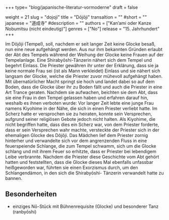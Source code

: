 +++
type= "blog/japanische-literatur-vormoderne"
draft = false

weight = 21
slug = "dojoji"
title = "Dōjōji"
transaltion = ""
#short = ""
japanese = "道成寺"
#description = ""
authors = ["Kan’ami oder Kanze Nobumitsu (nicht eindeutig)"]
genres = ["No"]
release = "15. Jahrhundert"
+++

Im Dôjôji (Tempel), soll, nachdem er seit langer Zeit keine Glocke besaß, nun eine neue aufgehängt
werden. Aus nur ihm bekannten Gründen erlaubt der Abt des Tempels während der Weihung der
Glocke keine Frauen auf der Tempelanlage. Eine Shirabyōshi-Tänzerin nähert sich dem Tempel und
begehrt Einlass. Die Priester gewähren ihr unter der Erklärung, dass sie ja keine normale Frau sei (ist
als Mann verkleidet) Einlass und sie nähert sich langsam der Glocke, welche die Priester zuvor
mühevoll aufgehängt haben. Mit übernatürlicher Macht springt sie hoch und landet dabei so auf dem
Boden, dass die Glocke über ihr zu Boden fällt und auch die Priester in eine Art Trance geraten.
Nachdem sie aufwachen, beichten sie dem Abt, dass sie eine Frau in den Tempel gelassen haben und
erfahren darauf hin, weshalb es ihnen verboten wurde: Vor langer Zeit lebte eine junge Frau namens
Kiyohime in der Nähe, die sich in einen Priester verliebt hatte. Im Scherz hatte er versprochen sie zu
heiraten, konnte sein Versprechen, aufgrund seiner religiösen Gebote jedoch nicht halten. Als
Kiyohime, die nicht begriffen hatte, dass dies ein Scherz war, von dem Priester forderte, dass er sein
Versprechen wahr machte, versteckte der Priester sich in der ehemaligen Glocke des Dôjôji. Das
Mädchen lief dem Priester zornig hinterher und verwandelte sich vor dem angrenzenden Fluss in eine
feuerspeiende Schlange, die zum Tempel schwamm, sich um die Glocke schlang und mit ihrem Feuer
so erhitzte, dass er Priester bei lebendigem Leibe verbrannte. Nachdem die Priester diese Geschichte
vom Abt gehört hatten und feststellten, dass die Glocke dieses Mal ebenfalls unfassbar heißgeworden
war, führten sie einen Exorzismus durch, um den Schlangendämon, in den sich die Shirabyōshi-
Tänzerin verwandelt hatte zu bannen.

## Besonderheiten
- einziges Nō-Stück mit Bühnenrequisite (Glocke) und besonderer Tanz (ranbyōshi)